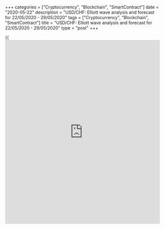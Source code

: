 +++
categories = ["Cryptocurrency", "Blockchain", "SmartContract"]
date = "2020-05-22"
description = "USD/CHF: Elliott wave analysis and forecast for 22/05/2020 - 29/05/2020"
tags = ["Cryptocurrency", "Blockchain", "SmartContract"]
title = "USD/CHF: Elliott wave analysis and forecast for 22/05/2020 - 29/05/2020"
type = "post"
+++

{{<iframe id="large-banner" src="https://www.bounty.group/#slide=2.0" width="100%" height="600" scrolling="no" style="border: 0px solid rgb(216, 221, 230); border-radius: 3px;">}}

May 22, 2020

May 22, 2020

USD/CHF: Elliott wave analysis and forecast for 22/05/2020 –
29/05/2020Alex Geuta

## [USD/CHF][1] remains likely to fall. Estimated pivot point is at a
level of 0.9782.

 **Main scenario:** consider short positions from corrections below the
level of 0.9782 with a target of 0.9497 – 0.9167.

 **Alternative scenario:** breakout and consolidation above the level of
0.9782 will allow the pair to continue rising to the levels of 1.0024 –
1.0235.

 **Analysis:** Supposedly, the third descending wave of larger degree
(3) continues developing on the [daily](https://www.fintecher.org/2020/03/03/forex-trading-daily-strategy/) time frame, with wave 3 of (3)
forming inside. On the H4 time frame, the first wave of smaller degree i
of 3 formed and a correction finished developing in the form of wave ii
of 3. Apparently, the third wave iii of 3 is developing on the H1 time
frame, with wave (ii) of iii completed and wave (iii) of iii forming
inside. If the presumption is correct, the pair will continue to drop to
the levels of 0.9497 – 0.9167. The level of 0.9782 is critical in this
scenario. Its breakout will allow the pair to continue rising to the
levels of 1.0024 – 1.0235.

![LiteForex: USD/CHF: Elliott wave analysis and forecast for 22/05/2020
– 29/05/2020][2]

* * *

![LiteForex: USD/CHF: Elliott wave analysis and forecast for 22/05/2020
– 29/05/2020][3]

* * *

![LiteForex: USD/CHF: Elliott wave analysis and forecast for 22/05/2020
– 29/05/2020][4]

* * *

P.S. Did you like my article? Share it in social networks: it will be
the best “thank you" :)

Ask me questions and comment below. I’ll be glad to answer your
questions and give necessary explanations.

 **Useful links:**

  * I recommend trying to trade with a reliable broker [here][5]. The system allows you to trade by yourself or copy successful traders from all across the globe.
  * Use my promo-code BLOG for getting deposit bonus 50% on LiteForex platform. Just enter this code in the appropriate field while [depositing][6] your trading account.
  * Telegram channel with high-quality analytics, Forex reviews, training articles, and other useful things for traders <t.me/liteforex>

## Price chart of USDCHF in real time mode

![USD/CHF: Elliott wave analysis and forecast for 22/05/2020 –
29/05/2020][7]

The content of this article reflects the author’s opinion and does not
necessarily reflect the official position of LiteForex. The material
published on this page is provided for informational purposes only and
should not be considered as the provision of investment advice for the
purposes of Directive 2004/39/EC.

Rate this article:

{{value}}

( {{count}} {{title}} )

   1. my.liteforex.com/trading/chart?symbol=USDCHF
   2. cdn.liteforex.com/cache/uploads/blog_post/wave-analisys/22-05-2020/USDCHFH1.png?w=30&s=e7001a80558621931185fe407f6acc42
   3. cdn.liteforex.com/cache/uploads/blog_post/wave-analisys/22-05-2020/USDCHFH4.png?w=30&s=9fe6a5a1797f3707bcc01da99d6c4221
   4. cdn.liteforex.com/cache/uploads/blog_post/wave-analisys/22-05-2020/USDCHFDaily.png?w=30&s=7498919440be7e83048c1bf3c44ac50e
   5. my.liteforex.com/?category=analysts-opinions&slug=usdchf-elliott-wave-analysis-and-forecast-for-22052020---29052020&openPopup=%2Fregistration%2Fpopup&utm_source=blog&utm_medium=article&utm_campaign=bonus
   6. my.liteforex.com/deposit/?category=analysts-opinions&slug=usdchf-elliott-wave-analysis-and-forecast-for-22052020---29052020&promo_code=BLOG&utm_source=blog&utm_medium=article&utm_campaign=bonus
   7. cdn.liteforex.com/cache/uploads/blog_post/wave-analisys/Previews-elliot-waves/usdchf-elliott-wave-analysis-liteforex-blog-preview.jpeg?q=75&w=1000&s=cc70cf215fc3584e8c76bfe0083632c4